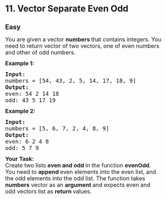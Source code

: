 # 11. Vector Separate Even Odd
## Easy 
<div class="problem-statement">
                <p></p><p><span style="font-size:18px">You are given a vector&nbsp;<strong>numbers </strong>that contains integers. You need to return vector of two vectors, one of even numbers and other of odd numbers.</span></p>

<p><span style="font-size:18px"><strong>Example 1:</strong> <strong> </strong></span></p>

<pre><span style="font-size:18px"><strong>Input</strong>:
numbers = [54, 43, 2, 5, 14, 17, 18, 9]
<strong>Output:</strong> 
even: 54 2 14 18
odd: 43 5 17 19
</span></pre>

<p><span style="font-size:18px"><strong>Example 2:</strong></span></p>

<pre><span style="font-size:18px"><strong>Input:</strong>
numbers = [5, 6, 7, 2, 4, 8, 9]
<strong>Output:
</strong>even: 6 2 4 8
odd: 5 7 9</span></pre>

<p><span style="font-size:18px"><strong>Your Task: </strong><br>
Create two lists <strong>even and odd </strong>in the function <strong>evenOdd</strong>. You need to <strong>append </strong>even elements into the even list, and the odd elements into the odd list. The function takes <strong>numbers</strong> vector as an <strong>argument </strong>and expects even and odd vectors list as <strong>return </strong>values.</span></p>
 <p></p>
            </div>